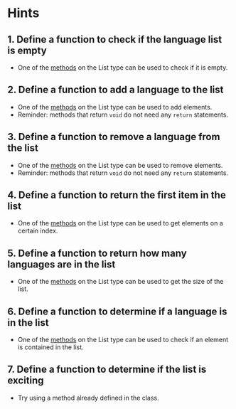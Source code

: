 # Hints

## 1. Define a function to check if the language list is empty

- One of the [methods][list] on the List type can be used to check if it is empty.

## 2. Define a function to add a language to the list

- One of the [methods][list] on the List type can be used to add elements.
- Reminder: methods that return `void` do not need any `return` statements.

## 3. Define a function to remove a language from the list

- One of the [methods][list] on the List type can be used to remove elements.
- Reminder: methods that return `void` do not need any `return` statements.

## 4. Define a function to return the first item in the list

- One of the [methods][list] on the List type can be used to get elements on a certain index.

## 5. Define a function to return how many languages are in the list

- One of the [methods][list] on the List type can be used to get the size of the list.

## 6. Define a function to determine if a language is in the list

- One of the [methods][list] on the List type can be used to check if an element is contained in the list.

## 7. Define a function to determine if the list is exciting

- Try using a method already defined in the class.

[list]: https://docs.oracle.com/en/java/javase/11/docs/api/java.base/java/util/List.html
